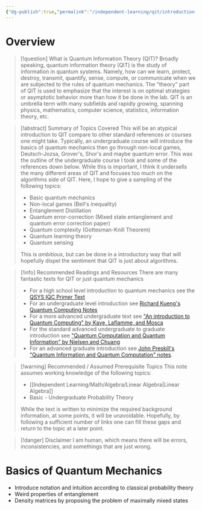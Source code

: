 ```yaml
---
{"dg-publish":true,"permalink":"/independent-learning/qit/introduction-to-quantum-information-theory/","created":"2025-03-16T16:54:12.445-06:00","updated":"2025-03-17T06:39:13.000-06:00"}
---
```


# Overview

> [!question] What is Quantum Information Theory (QIT)?
> Broadly speaking, quantum information theory (QIT) is the study of information in quantum systems. Namely, how can we learn, protect, destroy, transmit, quantify, sense, compute, or communicate when we are subjected to the rules of quantum mechanics. The "theory" part of QIT is used to emphasize that the interest is on optimal strategies or asymptotic behavior more than how it be done in the lab. QIT is an umbrella term with many subfields and rapidly growing, spanning physics, mathematics, computer science, statistics, information theory, etc.

> [!abstract] Summary of Topics Covered
> This will be an atypical introduction to QIT compare to other standard references or courses one might take. Typically, an undergraduate course will introduce the basics of quantum mechanics then go through non-local games, Deutsch-Jozsa, Grover's, Shor's and maybe quantum error. This was the outline of the undergraduate course I took and some of the references down below. While this is important, I think it undersells the many different areas of QIT and focuses too much on the algorithms side of QIT. Here, I hope to give a sampling of the following topics:
> - Basic quantum mechanics
> - Non-local games (Bell's inequality)
> - Entanglement Distillation
> - Quantum error-correction (Mixed state entanglement and quantum error correction paper)
> - Quantum complexity (Gottesman-Knill Theorem)
> - Quantum learning theory
> - Quantum sensing
>   
> This is *ambitious*, but can be done in a introductory way that will hopefully dispel the sentiment that QIT is just about algorithms.

> [!info] Recommended Readings and Resources
> There are many fantastic texts for QIT or just quantum mechanics
> - For a high school level introduction to quantum mechanics see the [QSYS IQC Primer Text](https://uwaterloo.ca/institute-for-quantum-computing/sites/default/files/uploads/files/mathematics_qm_v23_qsys.pdf)
> - For an undergraduate level introduction see [Richard Kueng's Quantum Computing Notes](https://www.jku.at/fileadmin/gruppen/180/2024_kueng_quantum_computing.pdf)
> - For a more advanced undergraduate text see ["An introduction to Quantum Computing" by Kaye, Laflamme, and Mosca](https://books.google.com/books/about/An_Introduction_to_Quantum_Computing.html?id=gLFQAAAAMAAJ)
> - For the standard advanced undergraduate to graduate introduction see ["Quantum Computation and Quantum Information" by Nielsen and Chuang](https://www.cambridge.org/highereducation/books/quantum-computation-and-quantum-information/01E10196D0A682A6AEFFEA52D53BE9AE)
> - For an advanced graduate introduction see [John Preskill's "Quantum Information and Quantum Computation" notes](https://www.lorentz.leidenuniv.nl/quantumcomputers/literature/preskill_1_to_6.pdf).


> [!warning] Recommended / Assumed Prerequisite Topics
> This note assumes working knowledge of the following topics:
> - [[Independent Learning/Math/Algebra/Linear Algebra\|Linear Algebra]]
> - Basic - Undergraduate Probability Theory
>
> While the text is written to minimize the required background information, at some points, it will be unavoidable. Hopefully, by following a sufficient number of links one can fill these gaps and return to the topic at a later point.

> [!danger] Disclaimer
> I am human, which means there will be errors, inconsistencies, and somethings that are just wrong.


# Basics of Quantum Mechanics

- Introduce notation and intuition according to classical probability theory
- Weird properties of entanglement
- Density matrices by proposing the problem of maximally mixed states

